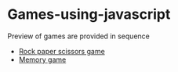 # Games-using-javascript
<P>Preview of games are provided in sequence</P>
<ul>
<li><a href='https://roshambo-loremcodes-game.netlify.app/'>Rock paper scissors game</a></li>
<li><a href='https://memory-game-loremcodes.netlify.app//'>Memory game</a></li>
</ul>

